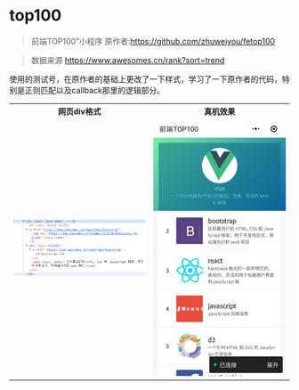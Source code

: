 # top100

> 前端TOP100”小程序 原作者:https://github.com/zhuweiyou/fetop100

> 数据来源 https://www.awesomes.cn/rank?sort=trend

使用的测试号，在原作者的基础上更改了一下样式，学习了一下原作者的代码，特别是正则匹配以及callback那里的逻辑部分。

<table>
  <tr>
    <th width="50%" align="center">网页div格式</th>
    <th width="50%" align="center">真机效果</th>
  </tr>
  <tr></tr>
  <tr>
    <td align="center"><img src="https://raw.githubusercontent.com/xunzhanggzl/top100/master/div.png"</td>
    <td align="center"><img src="https://raw.githubusercontent.com/xunzhanggzl/top100/master/%E7%9C%9F%E6%9C%BA%E6%95%88%E6%9E%9C.jpg"</td>
  </tr>
</table>

